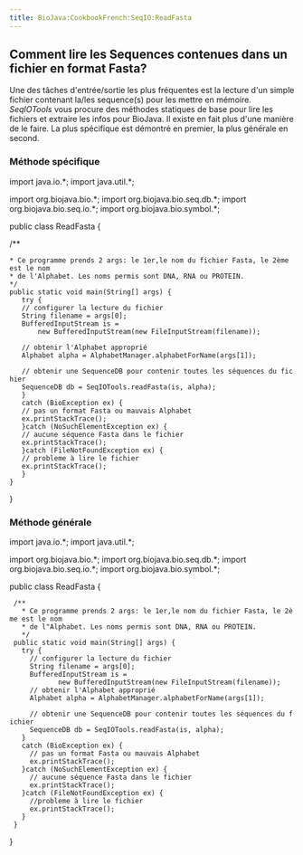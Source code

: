 ```yaml
---
title: BioJava:CookbookFrench:SeqIO:ReadFasta
---
```


Comment lire les Sequences contenues dans un fichier en format Fasta?
---------------------------------------------------------------------

Une des tâches d'entrée/sortie les plus fréquentes est la lecture d'un
simple fichier contenant la/les sequence(s) pour les mettre en mémoire.
*SeqIOTools* vous procure des méthodes statiques de base pour lire les
fichiers et extraire les infos pour BioJava. Il existe en fait plus
d'une manière de le faire. La plus spécifique est démontré en premier,
la plus générale en second.

### Méthode spécifique

<java> import java.io.\*; import java.util.\*;

import org.biojava.bio.\*; import org.biojava.bio.seq.db.\*; import
org.biojava.bio.seq.io.\*; import org.biojava.bio.symbol.\*;

public class ReadFasta {

/\*\*

`* Ce programme prends 2 args: le 1er,le nom du fichier Fasta, le 2ème est le nom `  
`* de l'Alphabet. Les noms permis sont DNA, RNA ou PROTEIN.`  
`*/`  
`public static void main(String[] args) {`  
`   try {`  
`   // configurer la lecture du fichier`  
`   String filename = args[0];`  
`   BufferedInputStream is =`  
`       new BufferedInputStream(new FileInputStream(filename));`

`   // obtenir l'Alphabet approprié`  
`   Alphabet alpha = AlphabetManager.alphabetForName(args[1]);`

`   // obtenir une SequenceDB pour contenir toutes les séquences du fichier`  
`   SequenceDB db = SeqIOTools.readFasta(is, alpha);`  
`   }`  
`   catch (BioException ex) {`  
`   // pas un format Fasta ou mauvais Alphabet`  
`   ex.printStackTrace();`  
`   }catch (NoSuchElementException ex) {`  
`   // aucune séquence Fasta dans le fichier`  
`   ex.printStackTrace();`  
`   }catch (FileNotFoundException ex) {`  
`   // probleme à lire le fichier`  
`   ex.printStackTrace();`  
`   }`  
`}`

} </java>

### Méthode générale

<java> import java.io.\*; import java.util.\*;

import org.biojava.bio.\*; import org.biojava.bio.seq.db.\*; import
org.biojava.bio.seq.io.\*; import org.biojava.bio.symbol.\*;

public class ReadFasta {

` /**`  
`   * Ce programme prends 2 args: le 1er,le nom du fichier Fasta, le 2ème est le nom `  
`   * de l"Alphabet. Les noms permis sont DNA, RNA ou PROTEIN.`  
`   */`  
` public static void main(String[] args) {`  
`   try {`  
`     // configurer la lecture du fichier`  
`     String filename = args[0];`  
`     BufferedInputStream is =`  
`            new BufferedInputStream(new FileInputStream(filename));`  
`     // obtenir l'Alphabet approprié`  
`     Alphabet alpha = AlphabetManager.alphabetForName(args[1]);`

`     // obtenir une SequenceDB pour contenir toutes les séquences du fichier`  
`     SequenceDB db = SeqIOTools.readFasta(is, alpha);`  
`   }`  
`   catch (BioException ex) {`  
`     // pas un format Fasta ou mauvais Alphabet`  
`     ex.printStackTrace();`  
`   }catch (NoSuchElementException ex) {`  
`     // aucune séquence Fasta dans le fichier`  
`     ex.printStackTrace();`  
`   }catch (FileNotFoundException ex) {`  
`     //probleme à lire le fichier`  
`     ex.printStackTrace();`  
`   }`  
` }`

} </java>
